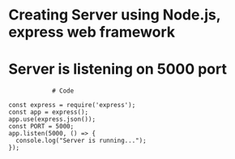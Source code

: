 # Creating Server using Node.js, express web framework
# Server is listening on 5000 port

                # Code
```                
const express = require('express');
const app = express();
app.use(express.json());
const PORT = 5000;
app.listen(5000, () => {
  console.log("Server is running...");
});
```
